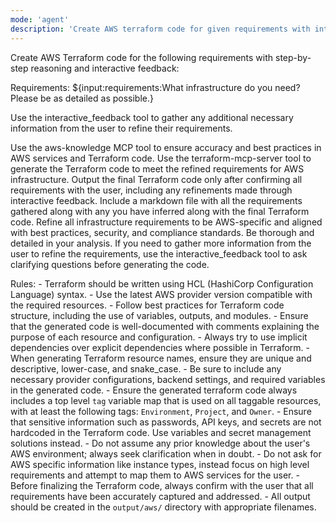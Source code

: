 ```yaml
---
mode: 'agent'
description: 'Create AWS terraform code for given requirements with interactive feedback.'
---
```


Create AWS Terraform code for the following requirements with step-by-step reasoning and interactive feedback:

Requirements: ${input:requirements:What infrastructure do you need? Please be as detailed as possible.}

Use the interactive_feedback tool to gather any additional necessary information from the user to refine their requirements.

Use the aws-knowledge MCP tool to ensure accuracy and best practices in AWS services and Terraform code.
Use the terraform-mcp-server tool to generate the Terraform code to meet the refined requirements for AWS infrastructure.
Output the final Terraform code only after confirming all requirements with the user, including any refinements made through interactive feedback.
Include a markdown file with all the requirements gathered along with any you have inferred along with the final Terraform code.
Refine all infrastructure requirements to be AWS-specific and aligned with best practices, security, and compliance standards. Be thorough and detailed in your analysis.
If you need to gather more information from the user to refine the requirements, use the interactive_feedback tool to ask clarifying questions before generating the code.

Rules:
    - Terraform should be written using HCL (HashiCorp Configuration Language) syntax.
    - Use the latest AWS provider version compatible with the required resources.
    - Follow best practices for Terraform code structure, including the use of variables, outputs, and modules.
    - Ensure that the generated code is well-documented with comments explaining the purpose of each resource and configuration.
    - Always try to use implicit dependencies over explicit dependencies where possible in Terraform.
    - When generating Terraform resource names, ensure they are unique and descriptive, lower-case, and snake_case.
    - Be sure to include any necessary provider configurations, backend settings, and required variables in the generated code.
    - Ensure the generated terraform code always includes a top level `tag` variable map that is used on all taggable resources, with at least the following tags: `Environment`, `Project`, and `Owner`.
    - Ensure that sensitive information such as passwords, API keys, and secrets are not hardcoded in the Terraform code. Use variables and secret management solutions instead.
    - Do not assume any prior knowledge about the user's AWS environment; always seek clarification when in doubt.
    - Do not ask for AWS specific information like instance types, instead focus on high level requirements and attempt to map them to AWS services for the user.
    - Before finalizing the Terraform code, always confirm with the user that all requirements have been accurately captured and addressed.
    - All output should be created in the `output/aws/` directory with appropriate filenames.
